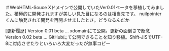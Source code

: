 ＃WebHTML-Souce
Xドメインで公開していたVer0.01ベータを移植してみました。積極的に開発されますが美しい見た目になるのは相当先です。
nuilpointerくんに触発されて開発を再開させましたとさ。どうなるんだか

[更新履歴]
Version 0.01 beta ... xdomainにて公開。更新の面倒さで断念
Version 0.02 beta ... GitHubにて公開できることを知り移植。Shift-JISでUTF-8に対応させたりといろいろ大変だったが無事コピー
